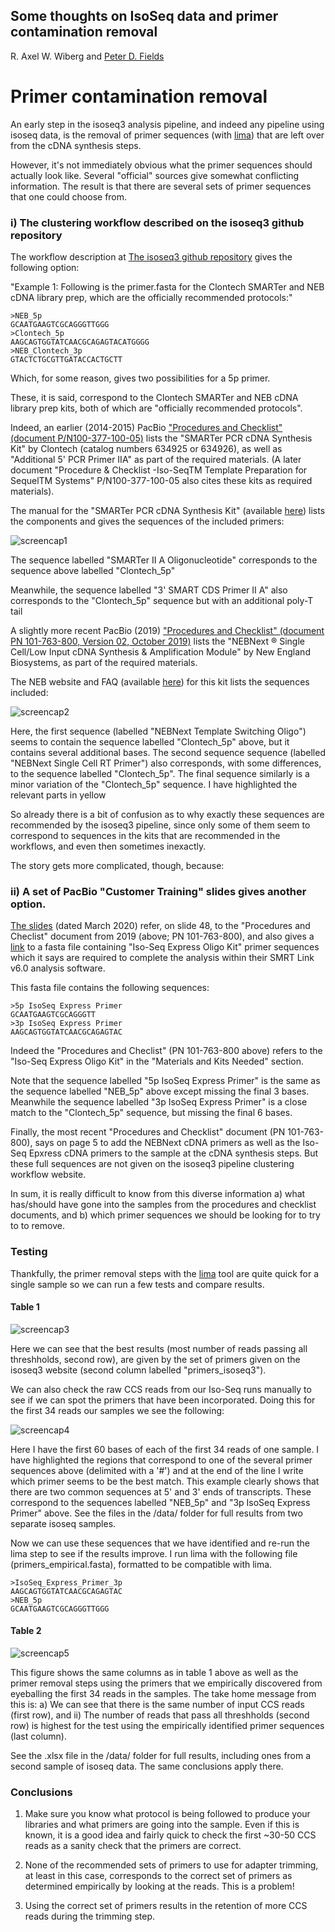 
## Some thoughts on IsoSeq data and primer contamination removal
R. Axel W. Wiberg and [Peter D. Fields](https://github.com/peterdfields)

# Primer contamination removal
An early step in the isoseq3 analysis pipeline, and indeed any pipeline using isoseq data, is the removal of primer sequences (with [lima](https://github.com/pacificbiosciences/barcoding)) that are left over from the cDNA synthesis steps.

However, it's not immediately obvious what the primer sequences should actually look like. Several "official" sources give somewhat conflicting information.
The result is that there are several sets of primer sequences that one could choose from.

### i) The clustering workflow described on the isoseq3 github repository
The workflow description at [The isoseq3 github repository](https://github.com/PacificBiosciences/IsoSeq/blob/master/isoseq-clustering.md) gives the following option:

"Example 1: Following is the primer.fasta for the Clontech SMARTer and NEB cDNA library prep, which are the officially recommended protocols:"

    >NEB_5p
    GCAATGAAGTCGCAGGGTTGGG
    >Clontech_5p
    AAGCAGTGGTATCAACGCAGAGTACATGGGG
    >NEB_Clontech_3p
    GTACTCTGCGTTGATACCACTGCTT

Which, for some reason, gives two possibilities for a 5p primer.

These, it is said, correspond to the Clontech SMARTer and NEB cDNA library prep kits, both of which are "officially recommended protocols".

Indeed, an earlier (2014-2015) PacBio ["Procedures and Checklist" (document P/N100-377-100-05)](https://www.google.com/url?sa=t&rct=j&q=&esrc=s&source=web&cd=&ved=2ahUKEwiVx9mY2bHsAhXDCOwKHVOkAxQQFjAAegQIARAC&url=https%3A%2F%2Fwww.pacb.com%2Fwp-content%2Fuploads%2F2015%2F09%2FProcedure-Checklist-Isoform-Sequencing-Iso-Seq-using-the-Clontech-SMARTer-PCR-cDNA-Synthesis-Kit-and-the-BluePippin-Size-Selection-System.pdf&usg=AOvVaw3R69LeklQlDTu5GRKJFvxx) lists the "SMARTer PCR cDNA Synthesis Kit" by Clontech (catalog numbers 634925 or 634926), as well as "Additional 5' PCR Primer IIA" as part of the required materials. (A later document "Procedure & Checklist -Iso-SeqTM Template Preparation for SequelTM Systems" P/N100-377-100-05 also cites these kits as required materials).

The manual for the "SMARTer PCR cDNA Synthesis Kit" (available [here](https://www.takarabio.com/documents/User%20Manual/SMARTer%20PCR%20cDNA%20Synthesis%20Kit%20User%20Manual%20%28PT4097-1%29_040114.pdf)) lists the components and gives the sequences of the included primers:


![screencap1][screencap1]


The sequence labelled "SMARTer II A Oligonucleotide" corresponds to the sequence above labelled "Clontech_5p"

Meanwhile, the sequence labelled "3' SMART CDS Primer II A" also corresponds to the "Clontech_5p" sequence but with an additional poly-T tail

A slightly more recent PacBio (2019) ["Procedures and Checklist" (document PN 101-763-800, Version 02, October 2019)](https://www.google.com/url?sa=t&rct=j&q=&esrc=s&source=web&cd=&ved=2ahUKEwj-1brb2LHsAhWJ66QKHU15DYoQFjAAegQIAxAC&url=https%3A%2F%2Fwww.pacb.com%2Fwp-content%2Fuploads%2FProcedure-Checklist-Iso-Seq-Express-Template-Preparation-for-Sequel-and-Sequel-II-Systems.pdf&usg=AOvVaw2nrSzQEvwgP8D3E5QvxYY0) lists the "NEBNext ® Single Cell/Low Input cDNA Synthesis & Amplification Module" by New England Biosystems, as part of the required materials.

The NEB website and FAQ (available [here](https://international.neb.com/products/e6421-nebnext-single-cell-low-input-cdna-synthesis-and-amplification-module#Product%20Information)) for this kit lists the sequences included:


![screencap2][screencap2]


Here, the first sequence (labelled "NEBNext Template Switching Oligo") seems to contain the sequence labelled "Clontech_5p" above, but it contains several additional bases.
The second sequence sequence (labelled "NEBNext Single Cell RT Primer") also corresponds, with some differences, to the sequence labelled "Clontech_5p". 
The final sequence similarly is a minor variation of the "Clontech_5p" sequence.
I have highlighted the relevant parts in yellow

So already there is a bit of confusion as to why exactly these sequences are recommended by the isoseq3 pipeline, since only some of them seem to correspond to sequences in the kits that are recommended in the workflows, and even then sometimes inexactly.


The story gets more complicated, though, because:

### ii) A set of PacBio "Customer Training" slides gives another option.
[The slides](https://www.google.com/url?sa=t&rct=j&q=&esrc=s&source=web&cd=&cad=rja&uact=8&ved=2ahUKEwi6ksOG2LHsAhXQ-aQKHYHPAgsQFjAAegQIAhAC&url=https%3A%2F%2Fwww.pacb.com%2Fwp-content%2Fuploads%2FIso-Seq-Express-Library-Preparation-Using-SMRTbell-Express-Template-Prep-Kit-2.0-%25E2%2580%2593-Customer-Training.pdf&usg=AOvVaw2qz-aAkRlD2cCmrskewy7E) (dated March 2020) refer, on slide 48, to the "Procedures and Checlist" document from 2019 (above; PN 101-763-800), and also gives a [link](https://www.pacb.com/wp-content/uploads/IsoSeqPrimers_Express_SMRTLink6.0.fasta_.zip) to a fasta file containing "Iso-Seq Express Oligo Kit" primer sequences which it says are required to complete the analysis within their SMRT Link v6.0 analysis software.

This fasta file contains the following sequences:


    >5p IsoSeq Express Primer
    GCAATGAAGTCGCAGGGTT
    >3p IsoSeq Express Primer
    AAGCAGTGGTATCAACGCAGAGTAC


Indeed the "Procedures and Checlist" (PN 101-763-800 above) refers to the "Iso-Seq Express Oligo Kit" in the "Materials and Kits Needed" section.

Note that the sequence labelled "5p IsoSeq Express Primer" is the same as the sequence labelled "NEB_5p" above except missing the final 3 bases. Meanwhile the sequence labelled "3p IsoSeq Express Primer" is a close match to the "Clontech_5p" sequence, but missing the final 6 bases.

Finally, the most recent "Procedures and Checklist" document (PN 101-763-800), says on page 5 to add the NEBNext cDNA primers as well as the Iso-Seq Epxress cDNA primers to the sample at the cDNA synthesis steps. But these full sequences are not given on the isoseq3 pipeline clustering workflow website.

In sum, it is really difficult to know from this diverse information a) what has/should have gone into the samples from the procedures and checklist documents, and b) which primer sequences we should be looking for to try to to remove.

### Testing

Thankfully, the primer removal steps with the [lima](https://github.com/pacificbiosciences/barcoding) tool are quite quick for a single sample so we can run a few tests and compare results.

#### Table 1
![screencap3][screencap3]

Here we can see that the best results (most number of reads passing all threshholds, second row), are given by the set of primers given on the isoseq3 website (second column labelled "primers_isoseq3").

We can also check the raw CCS reads from our Iso-Seq runs manually to see if we can spot the primers that have been incorporated. Doing this for the first 34 reads our samples we see the following:

![screencap4][screencap4]

Here I have the first 60 bases of each of the first 34 reads of one sample. I have highlighted the regions that correspond to one of the several primer sequences above (delimited with a '#') and at the end of the line I write which primer seems to be the best match.
This example clearly shows that there are two common sequences at 5' and 3' ends of transcripts. These correspond to the sequences labelled "NEB_5p" and "3p IsoSeq Express Primer" above.
See the files in the /data/ folder for full results from two separate isoseq samples.

Now we can use these sequences that we have identified and re-run the lima step to see if the results improve. I run lima with the following file (primers_empirical.fasta), formatted to be compatible with lima.

	>IsoSeq_Express_Primer_3p
	AAGCAGTGGTATCAACGCAGAGTAC
	>NEB_5p
	GCAATGAAGTCGCAGGGTTGGG


#### Table 2
![screencap5][screencap5]

This figure shows the same columns as in table 1 above as well as the primer removal steps using the primers that we empirically discovered from eyeballing the first 34 reads in the samples.
The take home message from this is: a) We can see that there is the same number of input CCS reads (first row), and ii) The number of reads that pass all threshholds (second row) is highest for the test using the empirically identified primer sequences (last column).

See the .xlsx file in the /data/ folder for full results, including ones from a second sample of isoseq data. The same conclusions apply there.


### Conclusions

1) Make sure you know what protocol is being followed to produce your libraries and what primers are going into the sample. Even if this is known, it is a good idea and fairly quick to check the first ~30-50 CCS reads as a sanity check that the primers are correct.

2) None of the recommended sets of primers to use for adapter trimming, at least in this case, corresponds to the correct set of primers as determined empirically by looking at the reads. This is a problem!

3) Using the correct set of primers results in the retention of more CCS reads during the trimming step.


[screencap1]: /figures/SMARTer_PCR_cDNA_Synthesis_Kit_User_Manual_LoC.png "screencap1"
[screencap2]: /figures/NEBNext_Single_Cell_Low_Input_cDNA_Synthesis_and_Amplification_Module_FAQ.png "screencap2"
[screencap3]: /figures/primer_removal_tests1.png "screencap3"
[screencap4]: /figures/primers_in_reads.png "screencap4"
[screencap5]: /figures/primer_removal_tests2.png "screencap5"














